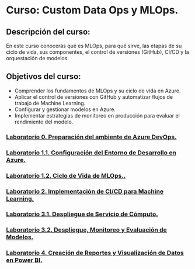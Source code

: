 # Curso: Custom Data Ops y MLOps.

## Descripción del curso: 
En este curso conocerás qué es MLOps, para qué sirve, las etapas de su ciclo de vida, sus componentes, el control de versiones (GitHub), CI/CD y la orquestación de modelos.

## Objetivos del curso: 
- Comprender los fundamentos de MLOps y su ciclo de vida en Azure.
- Aplicar el control de versiones con GitHub y automatizar flujos de trabajo de Machine Learning.
- Configurar y gestionar modelos en Azure.
- Implementar estrategias de monitoreo en producción para evaluar el rendimiento del modelo.

### [Laboratorio 0. Preparación del ambiente de Azure DevOps.](./Capítulo1/LAB_Validation.md)<br>
### [Laboratorio 1.1. Configuración del Entorno de Desarrollo en Azure.](./Capítulo1/LAB_1.1.md)<br>
### [Laboratorio 1.2. Ciclo de Vida de MLOps..](./Capítulo1/LAB_1.2.md)<br>
### [Laboratorio 2. Implementación de CI/CD para Machine Learning.](./Capítulo2/LAB_2.md)<br>
### [Laboratorio 3.1. Despliegue de Servicio de Cómputo.](./Capítulo3/LAB_3.1.md)<br>
### [Laboratorio 3.2. Despliegue, Monitoreo y Evaluación de Modelos.](./Capítulo3/LAB_3.2.md)<br>
### [Laboratorio 4. Creación de Reportes y Visualización de Datos en Power BI.](./Capítulo4/LAB_4.md)<br>
